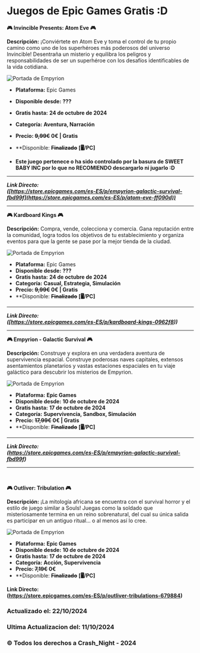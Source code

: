 # Juegos de Epic Games Gratis :D


**🎮 Invincible Presents: Atom Eve 🎮**

**Descripción:**
¡Conviértete en Atom Eve y toma el control de tu propio camino como uno de los superhéroes más poderosos del universo Invincible! Desentraña un misterio y equilibra los peligros y responsabilidades de ser un superhéroe con los desafíos identificables de la vida cotidiana.

![Portada de Empyrion](https://i.3djuegos.com/juegos/19242/invincible_presents_atom_eve/fotos/ficha/invincible_presents_atom_eve-5824874.jpg)

- **Plataforma:** Epic Games  
- **Disponible desde:** **???**  
- **Gratis hasta:** **24 de octubre de 2024**  
- **Categoría:** **Aventura, Narración**
- **Precio: ~~9,99€~~ 0€ | Gratis**
- **Disponible: **~~Finalizado~~** **[🖥️/PC]**

- **Este juego pertenece o ha sido controlado por la basura de SWEET BABY INC por lo que no RECOMIENDO descargarlo ni jugarlo :D**

<hr>

***Link Directo: <br />
([https://store.epicgames.com/es-ES/p/empyrion-galactic-survival-fbd99f](https://store.epicgames.com/es-ES/p/atom-eve-ff090d))***

<hr>

**🎮 Kardboard Kings 🎮**

**Descripción:**
Compra, vende, colecciona y comercia. Gana reputación entre la comunidad, logra todos los objetivos de tu establecimiento y organiza eventos para que la gente se pase por la mejor tienda de la ciudad.

![Portada de Empyrion](https://cdn1.epicgames.com/spt-assets/16244a18d39c4d30919ead91c7860397/kardboard-kings-15n3j.png)

- **Plataforma:** Epic Games  
- **Disponible desde:** **???**  
- **Gratis hasta:** **24 de octubre de 2024**  
- **Categoría:** **Casual, Estrategia, Simulación**
- **Precio: ~~9,99€~~ 0€ | Gratis**
- **Disponible: **~~Finalizado~~** **[🖥️/PC]**

<hr>

***Link Directo: <br />
([https://store.epicgames.com/es-ES/p/kardboard-kings-0962f8))***

<hr>

**🎮 Empyrion - Galactic Survival 🎮**

**Descripción:**
Construye y explora en una verdadera aventura de supervivencia espacial. Construye poderosas naves capitales, extensos asentamientos planetarios y vastas estaciones espaciales en tu viaje galáctico para descubrir los misterios de Empyrion.

![Portada de Empyrion](https://e4z6bdbogrg.exactdn.com/wp-content/uploads/2024/10/El-texto-del-parrafo-1.jpg?strip=all&lossy=1&ssl=1)

- **Plataforma:** **Epic Games**
- **Disponible desde:** **10 de octubre de 2024**  
- **Gratis hasta:** **17 de octubre de 2024**  
- **Categoría:** **Supervivencia, Sandbox, Simulación**
- **Precio: ~~17,99€~~ 0€ | Gratis**
- **Disponible: **~~Finalizado~~** **[🖥️/PC]**

<hr>

***Link Directo: <br />
(https://store.epicgames.com/es-ES/p/empyrion-galactic-survival-fbd99f)***

<hr>

<br />

**🎮 Outliver: Tribulation 🎮**

**Descripción:**
¡La mitología africana se encuentra con el survival horror y el estilo de juego similar a Souls! Juegas como la soldado que misteriosamente termina en un reino sobrenatural, del cual su única salida es participar en un antiguo ritual... o al menos así lo cree.

![Portada de Empyrion](https://external-preview.redd.it/outliver-tribulation-epic-games-giveaway-v0-gik0o9xmnieSXQgo5ScB4LQG9Iep0wM7f7dl3_XVLnE.jpg?auto=webp&s=62650a3ce0c254bf88d37b49ecef4cdd289981be)

- **Plataforma:** **Epic Games**
- **Disponible desde:** **10 de octubre de 2024**  
- **Gratis hasta:** **17 de octubre de 2024**  
- **Categoría:** **Acción, Supervivencia**
- **Precio: ~~7,19€~~ 0€**
- **Disponible: **~~Finalizado~~** **[🖥️/PC]**

**Link Directo: <br />
(https://store.epicgames.com/es-ES/p/outliver-tribulations-679884)**

  ### Actualizado el: 22/10/2024
  ### Ultima Actualizacion del: 11/10/2024
  ### © Todos los derechos a Crash_Night - 2024
